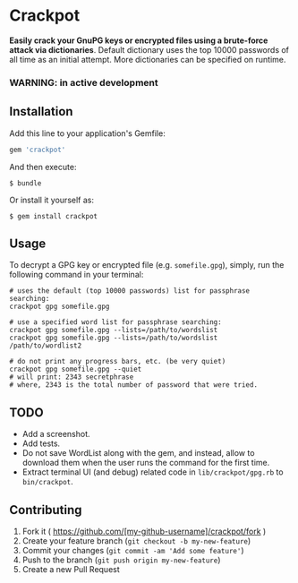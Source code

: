 # Crackpot

**Easily crack your GnuPG keys or encrypted files using a brute-force attack via
dictionaries**. Default dictionary uses the top 10000 passwords of all
time as an initial attempt. More dictionaries can be specified on
runtime.

### WARNING: in active development

## Installation

Add this line to your application's Gemfile:

```ruby
gem 'crackpot'
```

And then execute:

    $ bundle

Or install it yourself as:

    $ gem install crackpot

## Usage

To decrypt a GPG key or encrypted file (e.g. `somefile.gpg`), simply, run the following command in your terminal:

    # uses the default (top 10000 passwords) list for passphrase searching:
    crackpot gpg somefile.gpg

    # use a specified word list for passphrase searching:
    crackpot gpg somefile.gpg --lists=/path/to/wordslist
    crackpot gpg somefile.gpg --lists=/path/to/wordslist /path/to/wordlist2

    # do not print any progress bars, etc. (be very quiet)
    crackpot gpg somefile.gpg --quiet
    # will print: 2343 secretphrase
    # where, 2343 is the total number of password that were tried.

## TODO

- Add a screenshot.
- Add tests.
- Do not save WordList along with the gem, and instead, allow to
  download them when the user runs the command for the first time.
- Extract terminal UI (and debug) related code in `lib/crackpot/gpg.rb`
  to `bin/crackpot`.

## Contributing

1. Fork it ( https://github.com/[my-github-username]/crackpot/fork )
2. Create your feature branch (`git checkout -b my-new-feature`)
3. Commit your changes (`git commit -am 'Add some feature'`)
4. Push to the branch (`git push origin my-new-feature`)
5. Create a new Pull Request
